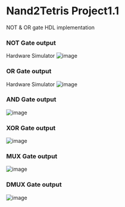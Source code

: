# Nand2Tetris Project1.1 
NOT & OR gate HDL implementation

### NOT Gate output
Hardware Simulator
![image](https://github.com/user-attachments/assets/9777bcec-5225-48ee-9043-02f4ce4e9e93)


### OR Gate output
Hardware Simulator
![image](https://github.com/user-attachments/assets/6286e42a-ba2d-49d2-8780-9bebe81e8fd0)

### AND Gate output
![image](https://github.com/user-attachments/assets/847f4d98-71cf-462f-8e34-83130fe6973e)

### XOR Gate output
![image](https://github.com/user-attachments/assets/9c5c5fb7-3186-4eb7-af4d-00c87cc91509)

### MUX Gate output
![image](https://github.com/user-attachments/assets/f80dfbf8-978c-4672-9879-6fc66aabb39c)



### DMUX Gate output
![image](https://github.com/user-attachments/assets/e38bfde6-9ff6-486e-8026-349580a07f18)
